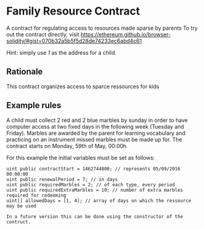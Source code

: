 # Family Resource Contract
A contract for regulating access to resources made sparse by parents
To try out the contract directly, visit https://ethereum.github.io/browser-solidity/#gist=070b32a5b5f5d28de74233ec6abd4c61

Hint: simply use _1_ as the address for a child.

## Rationale
This contract organizes access to sparce ressources for kids

## Example rules
A child must collect 2 red and 2 blue marbles by sunday in order to have computer access at two fixed days in the following week (Tuesday and Friday). Marbles are awarded by the parent for learning vocabulary and practicing on an instrument missed marbles must be made up for. The contract starts on Monday, 59th of May, 00:00h

For this example the initial variables must be set as follows:
```solidity
uint public contractStart = 1462744800; // represents 05/09/2016 00:00:00
uint public renewalPeriod = 7; // in days
uint public requiredMarbles = 2; // of each type, every period
uint public requiredExtraMarbles = 10; // number of extra marbles required for redeeming
uint[] allowedDays = [1, 4]; // array of days on which the ressource may be used

In a future version this can be done using the constructor of the contruct.
